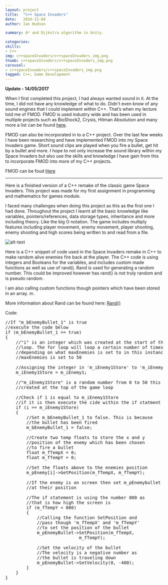 ```yaml
---
layout: project
title:  "C++ Space Invaders"
date:   2016-12-04 
author: Ian Hudson

summary: A* and Dijkstra algorithm in Unity.

categories:
skills:
- C++
img: c++spaceInvaders/c++spaceInvaders_img.png
thumb: c++spaceInvaders/c++spaceInvaders_img.png
carousel:
- c++spaceInvaders/c++spaceInvaders_img.png
tagged: C++, Game Development
---
```

__Update - 14/05/2017__

When I first completed this project, I had always wanted sound in it. At the time, I did not have any knowledge of what to do. Didn't even know of any sound engines that I could implement within C++. That’s when my lecture told me of FMOD. FMOD is used industry wide and has been used in multiple projects such as BioShock2, Crysis, Hitman Absolution and many more a list can be found [here](https://en.wikipedia.org/wiki/FMOD "FMOD").

FMOD can also be incorporated in to a C++ project. Over the last few weeks I have been researching and have implemented FMOD into my Space Invaders game. Short sound clips are played when you fire a bullet, get hit by a bullet and more. I hope to not only increase the sound library within my Space Invaders but also use the skills and knowledge I have gain from this to incorporate FMOD into more of my C++ projects.

FMOD can be foud [Here](http://www.fmod.com/ "FMOD")

---

Here is a finished version of a C++ remake of the classic game Space Invaders. This project was made for my first assignment in programming and mathematics for games module. 

I faced many challenges when doing this project as this as the first one I had done. Throughout the project I learnt all the basic knowledge like variables, pointers/references, data storage types, inheritance and more including theory. Like the big O notation.
The game includes multiply features including player movement, enemy movement, player shooting, enemy shooting and high scores being written to and read from a file.

<!--There is a download link for the .exe at the bottom of the page.-->


![alt-text](/img/SpaceInvaders/SpaceInvaders.png "Space Invaders")

Here is a C++ snippet of code used in the Space Invaders remake in C++ to make random alive enemies fire back at the player. The C++ code is using integers and Booleans for the variables, and includes custom made functions as well as use of rand().
Rand is used for generating a random number. This could be improved however has rand() is not truly random and is pseudo random.

I am also calling custom functions though pointers which have been stored in an array.
m.

More information about Rand can be found here: [Rand()](http://www.cplusplus.com/reference/cstdlib/rand/ "Cplusplus")

			
Code:

<pre class="brush: c++">
//If "m_bEnemyBullet_1" is true
//execute the code below
if (m_bEnemyBullet_1 == true)
{
	//"i" is an integer which was created at the start of the 
	//loop. The for loop will loop a certain number of times 
	//depending on what maxEnemies is set to in this instance 
	//maxEnemies is set to 50

	//Assigning the integer in 'm_iEnemy1Store' to 'm_iEnemy1'
	m_iEnemy1Store = m_iEnemy1;

	//"m_iEnemy1Store" is a random number from 0 to 50 this is 
	//created at the top of the game loop
	
	//Check if 1 is equal to m_iEnemy1Store
	//if it is then execute the cide within the if statment
	if (i == m_iEnemy1Store)
	{
		//Set m_bEnemyBullet_1 to false. This is because
		//the bullet has been fired
		m_bEnemyBullet_1 = false;

		//Create two temp floats to store the x and y 
		//position of the enemy which has been chosen
		//to fire a bullet
		float m_fTempX = 0;
		float m_fTempY = 0;
		
		//Set the floats above to the enemies position
		m_pEnemy[i]->GetPosition(m_fTempX, m_fTempY);

		//If the enemy is on screen then set m_pEnemybullet 
		//at their position
		
		//The if statement is using the number 800 as 
		//that is how high the screen is
		if (m_fTempY < 800)		
		{
			//Calling the function SetPosition and 
			//pass though 'm_fTempX' and 'm_fTempY'
			//to set the position of the bullet
			m_pEnemyBullet->SetPosition(m_fTempX, 
						    m_fTempY);
			
			//Set the velocity of the bullet
			//The velocity is a negative number as 
			//the bullet is traveling down
			m_pEnemyBullet->SetVelocity(0, -400);
		}
	}
}
</pre>

<script type="text/javascript">
     SyntaxHighlighter.all()
</script>

<!--[SpaceInvaders.zip](/downloads/SpaceInvadersRelease.zip)-->